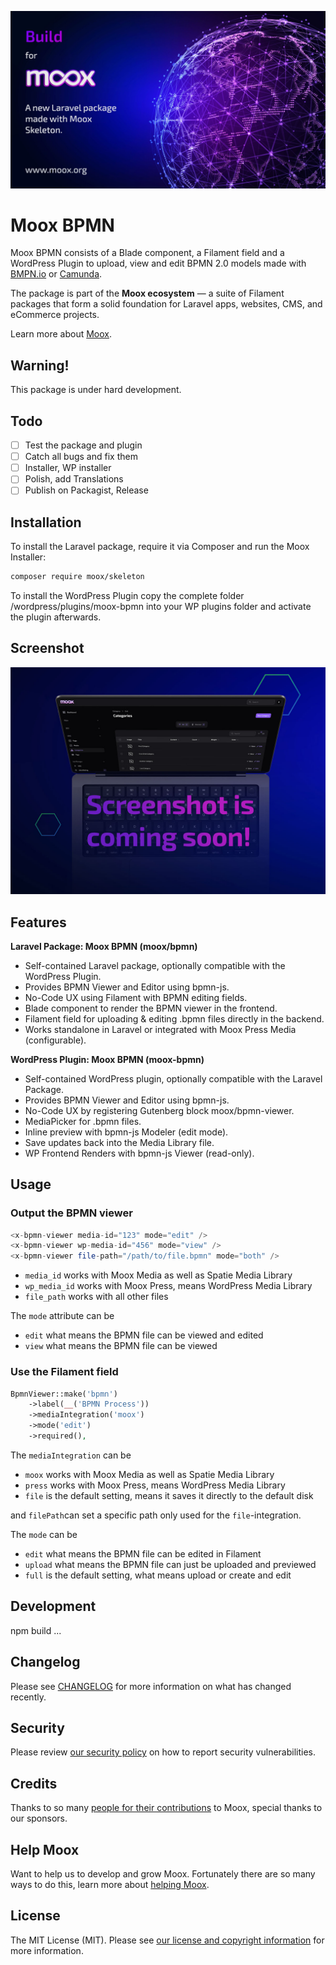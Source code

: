 <div class="filament-hidden">

![Moox BPMN](banner.jpg)

</div>

# Moox BPMN

<!-- Description -->

Moox BPMN consists of a Blade component, a Filament field and a WordPress Plugin to upload, view and edit BPMN 2.0 models made with [BMPN.io](https://bpmn.io/) or [Camunda](https://camunda.com).

<!-- /Description -->

The package is part of the **Moox ecosystem** — a suite of Filament packages that form a solid foundation for Laravel apps, websites, CMS, and eCommerce projects.

Learn more about [Moox](https://moox.org).

## Warning!

This package is under hard development.

## Todo

-   [ ] Test the package and plugin
-   [ ] Catch all bugs and fix them
-   [ ] Installer, WP installer
-   [ ] Polish, add Translations
-   [ ] Publish on Packagist, Release

## Installation

To install the Laravel package, require it via Composer and run the Moox Installer:

```bash
composer require moox/skeleton
```

To install the WordPress Plugin copy the complete folder /wordpress/plugins/moox-bpmn into your WP plugins folder and activate the plugin afterwards.

## Screenshot

![Moox BPMN screenshot](screenshot/main.jpg)

## Features

<!-- Features -->

**Laravel Package: Moox BPMN (moox/bpmn)**

-   Self-contained Laravel package, optionally compatible with the WordPress Plugin.
-   Provides BPMN Viewer and Editor using bpmn-js.
-   No-Code UX using Filament with BPMN editing fields.
-   Blade component to render the BPMN viewer in the frontend.
-   Filament field for uploading & editing .bpmn files directly in the backend.
-   Works standalone in Laravel or integrated with Moox Press Media (configurable).

**WordPress Plugin: Moox BPMN (moox-bpmn)**

-   Self-contained WordPress plugin, optionally compatible with the Laravel Package.
-   Provides BPMN Viewer and Editor using bpmn-js.
-   No-Code UX by registering Gutenberg block moox/bpmn-viewer.
-   MediaPicker for .bpmn files.
-   Inline preview with bpmn-js Modeler (edit mode).
-   Save updates back into the Media Library file.
-   WP Frontend Renders with bpmn-js Viewer (read-only).

<!-- /Features -->

## Usage

<!-- Usage -->

### Output the BPMN viewer

```php
<x-bpmn-viewer media-id="123" mode="edit" />
<x-bpmn-viewer wp-media-id="456" mode="view" />
<x-bpmn-viewer file-path="/path/to/file.bpmn" mode="both" />
```

-   `media_id` works with Moox Media as well as Spatie Media Library
-   `wp_media_id` works with Moox Press, means WordPress Media Library
-   `file_path` works with all other files

The `mode` attribute can be

-   `edit` what means the BPMN file can be viewed and edited
-   `view` what means the BPMN file can be viewed

### Use the Filament field

```php
BpmnViewer::make('bpmn')
    ->label(__('BPMN Process'))
    ->mediaIntegration('moox')
    ->mode('edit')
    ->required(),
```

The `mediaIntegration` can be

-   `moox` works with Moox Media as well as Spatie Media Library
-   `press` works with Moox Press, means WordPress Media Library
-   `file` is the default setting, means it saves it directly to the default disk

and `filePath`can set a specific path only used for the `file`-integration.

The `mode` can be

-   `edit` what means the BPMN file can be edited in Filament
-   `upload` what means the BPMN file can just be uploaded and previewed
-   `full` is the default setting, what means upload or create and edit

<!-- /Usage -->

## Development

npm build ...

## Changelog

Please see [CHANGELOG](CHANGELOG.md) for more information on what has changed recently.

## Security

Please review [our security policy](https://github.com/mooxphp/moox/security/policy) on how to report security vulnerabilities.

## Credits

Thanks to so many [people for their contributions](https://github.com/mooxphp/moox#contributors) to Moox, special thanks to our sponsors.

## Help Moox

Want to help us to develop and grow Moox. Fortunately there are so many ways to do this, learn more about [helping Moox](https://moox.org/help-moox).

## License

The MIT License (MIT). Please see [our license and copyright information](https://github.com/mooxphp/moox/blob/main/LICENSE.md) for more information.
